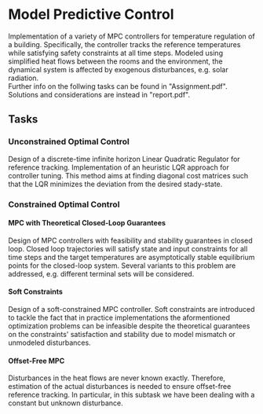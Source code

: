 # Model Predictive Control
Implementation of a variety of MPC controllers for temperature regulation of a building. Specifically, the controller tracks the reference temperatures while satisfying safety constraints at all time steps. Modeled using simplified heat flows between the rooms and the environment, the dynamical system is affected by exogenous disturbances, e.g. solar radiation.<br>
Further info on the follwing tasks can be found in "Assignment.pdf". Solutions and considerations are instead in "report.pdf".
## Tasks

### Unconstrained Optimal Control
Design of a discrete-time infinite horizon Linear Quadratic Regulator for reference tracking.
Implementation of an heuristic LQR approach for controller tuning. This method aims at finding diagonal cost matrices such that the LQR minimizes the deviation from the desired stady-state.
### Constrained Optimal Control
#### MPC with Theoretical Closed-Loop Guarantees
Design of MPC controllers with feasibility and stability guarantees in closed loop. Closed loop trajectories will satisfy state and input constraints for all time steps and the target temperatures are asymptotically stable equilibrium points for the closed-loop system. Several variants to this problem are addressed, e.g. different terminal sets will be considered.
#### Soft Constraints
Design of a soft-constrained MPC controller.
Soft constraints are introduced to tackle the fact that in practice implementations the aformentioned optimization problems can be infeasible despite the theoretical guarantees on the constraints' satisfaction and stability due to model mismatch or unmodeled disturbances.
#### Offset-Free MPC
Disturbances in the heat flows are never known exactly. Therefore, estimation of the actual disturbances is needed to ensure offset-free reference tracking. In particular, in this subtask we have been dealing with a constant but unknown disturbance.

